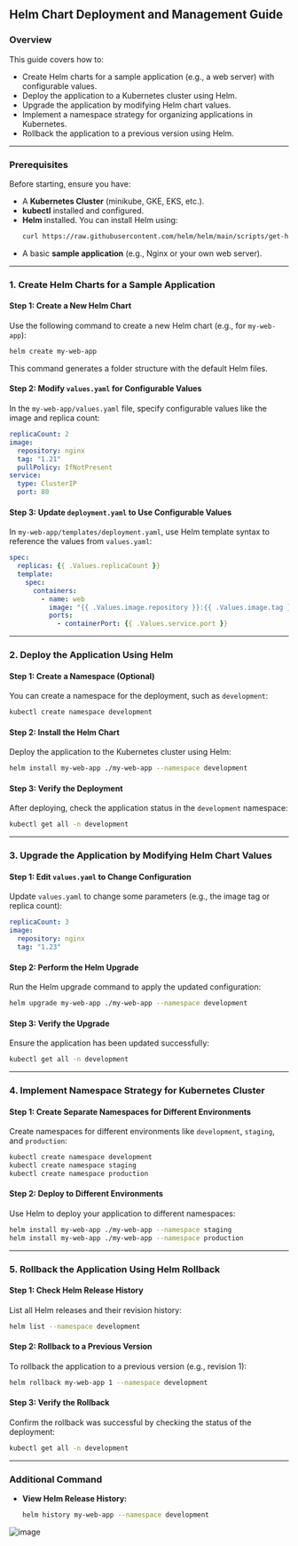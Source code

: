 ## Helm Chart Deployment and Management Guide

### Overview
This guide covers how to:
- Create Helm charts for a sample application (e.g., a web server) with configurable values.
- Deploy the application to a Kubernetes cluster using Helm.
- Upgrade the application by modifying Helm chart values.
- Implement a namespace strategy for organizing applications in Kubernetes.
- Rollback the application to a previous version using Helm.

---

### Prerequisites
Before starting, ensure you have:
- A **Kubernetes Cluster** (minikube, GKE, EKS, etc.).
- **kubectl** installed and configured.
- **Helm** installed. You can install Helm using:
   ```bash
   curl https://raw.githubusercontent.com/helm/helm/main/scripts/get-helm-3 | bash
   ```
- A basic **sample application** (e.g., Nginx or your own web server).

---

### 1. Create Helm Charts for a Sample Application

#### Step 1: Create a New Helm Chart
Use the following command to create a new Helm chart (e.g., for `my-web-app`):
```bash
helm create my-web-app
```
This command generates a folder structure with the default Helm files.

#### Step 2: Modify `values.yaml` for Configurable Values
In the `my-web-app/values.yaml` file, specify configurable values like the image and replica count:
```yaml
replicaCount: 2
image:
  repository: nginx
  tag: "1.21"
  pullPolicy: IfNotPresent
service:
  type: ClusterIP
  port: 80
```

#### Step 3: Update `deployment.yaml` to Use Configurable Values
In `my-web-app/templates/deployment.yaml`, use Helm template syntax to reference the values from `values.yaml`:
```yaml
spec:
  replicas: {{ .Values.replicaCount }}
  template:
    spec:
      containers:
        - name: web
          image: "{{ .Values.image.repository }}:{{ .Values.image.tag }}"
          ports:
            - containerPort: {{ .Values.service.port }}
```

---

### 2. Deploy the Application Using Helm

#### Step 1: Create a Namespace (Optional)
You can create a namespace for the deployment, such as `development`:
```bash
kubectl create namespace development
```

#### Step 2: Install the Helm Chart
Deploy the application to the Kubernetes cluster using Helm:
```bash
helm install my-web-app ./my-web-app --namespace development
```

#### Step 3: Verify the Deployment
After deploying, check the application status in the `development` namespace:
```bash
kubectl get all -n development
```

---

### 3. Upgrade the Application by Modifying Helm Chart Values

#### Step 1: Edit `values.yaml` to Change Configuration
Update `values.yaml` to change some parameters (e.g., the image tag or replica count):
```yaml
replicaCount: 3
image:
  repository: nginx
  tag: "1.23"
```

#### Step 2: Perform the Helm Upgrade
Run the Helm upgrade command to apply the updated configuration:
```bash
helm upgrade my-web-app ./my-web-app --namespace development
```

#### Step 3: Verify the Upgrade
Ensure the application has been updated successfully:
```bash
kubectl get all -n development
```

---

### 4. Implement Namespace Strategy for Kubernetes Cluster

#### Step 1: Create Separate Namespaces for Different Environments
Create namespaces for different environments like `development`, `staging`, and `production`:
```bash
kubectl create namespace development
kubectl create namespace staging
kubectl create namespace production
```

#### Step 2: Deploy to Different Environments
Use Helm to deploy your application to different namespaces:
```bash
helm install my-web-app ./my-web-app --namespace staging
helm install my-web-app ./my-web-app --namespace production
```

---

### 5. Rollback the Application Using Helm Rollback

#### Step 1: Check Helm Release History
List all Helm releases and their revision history:
```bash
helm list --namespace development
```

#### Step 2: Rollback to a Previous Version
To rollback the application to a previous version (e.g., revision 1):
```bash
helm rollback my-web-app 1 --namespace development
```

#### Step 3: Verify the Rollback
Confirm the rollback was successful by checking the status of the deployment:
```bash
kubectl get all -n development
```

---

### Additional Command

- **View Helm Release History:**
  ```bash
  helm history my-web-app --namespace development
  ```
![image](https://github.com/user-attachments/assets/b41e13c0-4087-4859-9cef-d1382054e061)


